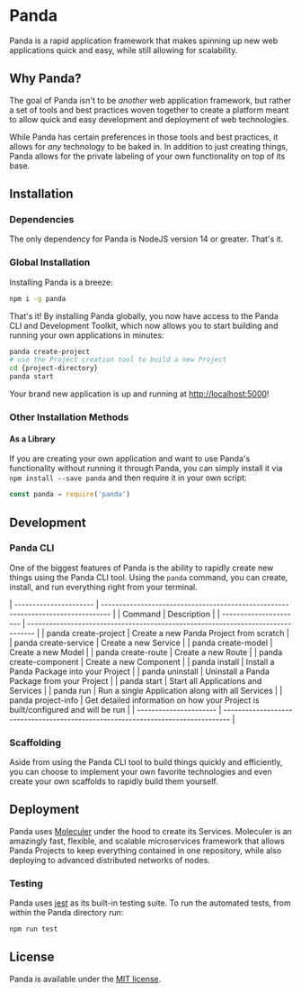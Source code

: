 # Panda 

Panda is a rapid application framework that makes spinning up new web applications quick and easy, while still allowing for scalability.

## Why Panda?

The goal of Panda isn't to be _another_ web application framework, but rather a set of tools and best practices woven together to create a platform meant to allow quick and easy development and deployment of web technologies. 

While Panda has certain preferences in those tools and best practices, it allows for _any_ technology to be baked in. In addition to just creating things, Panda allows for the private labeling of your own functionality on top of its base. 

## Installation

### Dependencies

The only dependency for Panda is NodeJS version 14 or greater. That's it. 

### Global Installation

Installing Panda is a breeze:

```bash
npm i -g panda
```

That's it! By installing Panda globally, you now have access to the Panda CLI and Development Toolkit, which now allows you to start building and running your own applications in minutes:

```bash
panda create-project
# use the Project creation tool to build a new Project
cd {project-directory}
panda start
```

Your brand new application is up and running at [http://localhost:5000](http://localhost:5000)!

### Other Installation Methods

#### As a Library

If you are creating your own application and want to use Panda's functionality without running it through Panda, you can simply install it via `npm install --save panda` and then require it in your own script:

```js
const panda = require('panda')
```

## Development

### Panda CLI

One of the biggest features of Panda is the ability to rapidly create new things using the Panda CLI tool. Using the `panda` command, you can create, install, and run everything right from your terminal.

| ---------------------- | -------------------------------------------------------------------------------- |
| Command                | Description                                                                      |
| ---------------------- | -------------------------------------------------------------------------------- |
| panda create-project   | Create a new Panda Project from scratch                                          |
| panda create-service   | Create a new Service                                                             |
| panda create-model     | Create a new Model                                                               |
| panda create-route     | Create a new Route                                                               | 
| panda create-component | Create a new Component                                                           |
| panda install          | Install a Panda Package into your Project                                        |
| panda uninstall        | Uninstall a Panda Package from your Project                                      |
| panda start            | Start all Applications and Services                                              |
| panda run <app>        | Run a single Application along with all Services                                 |
| panda project-info     | Get detailed information on how your Project is built/configured and will be run |
| ---------------------- | -------------------------------------------------------------------------------- |

### Scaffolding

Aside from using the Panda CLI tool to build things quickly and efficiently, you can choose to implement your own favorite technologies and even create your own scaffolds to rapidly build them yourself. 

## Deployment

Panda uses [Moleculer](https://moleculer.services/) under the hood to create its Services. Moleculer is an amazingly fast, flexible, and scalable microservices framework that allows Panda Projects to keep everything contained in one repository, while also deploying to advanced distributed networks of nodes. 

### Testing

Panda uses [jest](https://jestjs.io/) as its built-in testing suite. To run the automated tests, from within the Panda directory run:

```bash
npm run test
```

## License

Panda is available under the [MIT license](https://tldrlegal.com/license/mit-license).